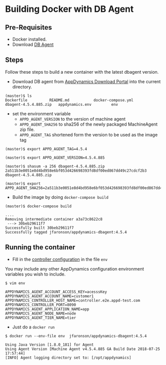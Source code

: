 # Building Docker with DB Agent

## Pre-Requisites

- Docker installed.
- Download [DB Agent](https://download.appdynamics.com/download/#version=&apm=db&os=linux)


## Steps

Follow these steps to build a new container with the latest dbagent version.

- Download DB agent from [AppDynamics Download Portal](https://download.appdynamics.com/download/#version=&apm=db&os=linux) into the current directory. 

```
(master)$ ls
Dockerfile			README.md			docker-compose.yml
dbagent-4.5.4.885.zip	appdynamics.env			env

```

- set the environment variable 
  -  `APPD_AGENT_VERSION` to the version of machine agent 
  -  `APPD_AGENT_SHA256` to sha256 of the newly packaged MachineAgent zip file.
  -  `APPD_AGENT_TAG` shortened form the version to be used as the image tag
  
```
(master)$ export APPD_AGENT_TAG=4.5.4

(master)$ export APPD_AGENT_VERSION=4.5.4.885

(master)$ shasum -a 256 dbagent-4.5.4.885.zip 
2a511b3e0051e8d4bd958e6bf053d426698393fd8df00ed867dd49c27cdcf2b3  dbagent-4.5.4.885.zip

(master)$ export APPD_AGENT_SHA256=2a511b3e0051e8d4bd958e6bf053d426698393fd8df00ed867dd49c27cdcf2b3

```

- Build the image by doing `docker-compose build`

```
(master)$ docker-compose build

....
Removing intermediate container a3a73c8622c8
 ---> 30beb29611f7
Successfully built 30beb29611f7
Successfully tagged jfaronson/appdynamics-dbagent:4.5.4

```


## Running the container

- Fill in the [controller configuration](https://docs.appdynamics.com/display/PRO45/Standalone+Machine+Agent+Configuration+Properties) in the file `env`

You may include any other AppDynamics configuration environment variables you wish to include.  


```
$ vim env 

APPDYNAMICS_AGENT_ACCOUNT_ACCESS_KEY=acesssKey
APPDYNAMICS_AGENT_ACCOUNT_NAME=customer1
APPDYNAMICS_CONTROLLER_HOST_NAME=controller.e2e.appd-test.com
APPDYNAMICS_CONTROLLER_PORT=8090
APPDYNAMICS_AGENT_APPLICATION_NAME=app
APPDYNAMICS_AGENT_NODE_NAME=node
APPDYNAMICS_AGENT_TIER_NAME=tier

```



- Just do a `docker run`

```
$ docker run --env-file env  jfaronson/appdynamics-dbagent:4.5.4 

Using Java Version [1.8.0_181] for Agent
Using Agent Version [Machine Agent v4.5.4.885 GA Build Date 2018-07-25 17:57:44]
[INFO] Agent logging directory set to: [/opt/appdynamics]

```
